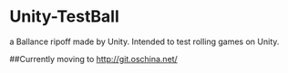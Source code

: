# Unity-TestBall
a Ballance ripoff made by Unity. Intended to test rolling games on Unity.

##Currently moving to http://git.oschina.net/
